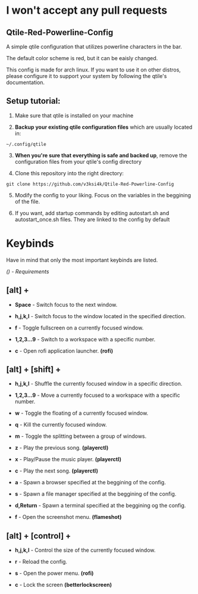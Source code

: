 # I won't accept any pull requests

## Qtile-Red-Powerline-Config

A simple qtile configuration that utilizes powerline characters in the bar.

The default color scheme is red, but it can be eaisly changed.

This config is made for arch linux. If you want to use it on other distros, please configure it to support your system by following the qtile's documentation.

## Setup tutorial:

1) Make sure that qtile is installed on your machine

2) **Backup your existing qtile configuration files** which are usually located in:

  `~/.config/qtile`

3) **When you're sure that everything is safe and backed up**, remove the configuration files from your qtile's config directory

4) Clone this repository into the right directory:

`git clone https://github.com/v3ksi4k/Qtile-Red-Powerline-Config` 

5) Modify the config to your liking. Focus on the variables in the beggining of the file.

6) If you want, add startup commands by editing autostart.sh and autostart_once.sh files. They are linked to the config by default

# Keybinds

Have in mind that only the most important keybinds are listed. 

*() - Requirements*

## [alt] + 
- **Space** - Switch focus to the next window.
- **h,j,k,l** - Switch focus to the window located in the specified direction.
- **f** - Toggle fullscreen on a currently focused window.
- **1,2,3...9** - Switch to a workspace with a specific number.

- **c** - Open rofi application launcher. **(rofi)**

## [alt] + [shift] +
- **h,j,k,l** - Shuffle the currently focused window in a specific direction.
- **1,2,3...9** - Move a currently focused to a workspace with a specific number.
- **w** - Toggle the floating of a currently focused window.
- **q** - Kill the currently focused window.
- **m** - Toggle the splitting between a group of windows.

- **z** - Play the previous song. **(playerctl)**
- **x** - Play/Pause the music player. **(playerctl)**
- **c** - Play the next song. **(playerctl)**

- **a** - Spawn a browser specified at the beggining of the config.
- **s** - Spawn a file manager specified at the beggining of the config.
- **d,Return** - Spawn a terminal specified at the beggining og the config.

- **f** - Open the screenshot menu. **(flameshot)**

## [alt] + [control] +
- **h,j,k,l** - Control the size of the currently focused window.
- **r** - Reload the config.

- **s** - Open the power menu. **(rofi)**

- **c** - Lock the screen  **(betterlockscreen)**
